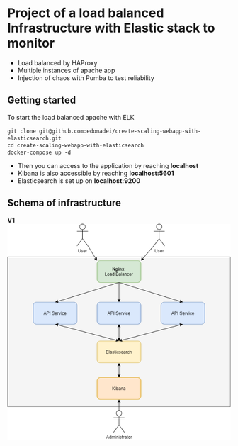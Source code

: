 # Project of a load balanced Infrastructure with Elastic stack to monitor

- Load balanced by HAProxy
- Multiple instances of apache app
- Injection of chaos with Pumba to test reliability

## Getting started
To start the load balanced apache with ELK
```
git clone git@github.com:edonadei/create-scaling-webapp-with-elasticsearch.git
cd create-scaling-webapp-with-elasticsearch
docker-compose up -d
```

- Then you can access to the application by reaching **localhost**
- Kibana is also accessible by reaching **localhost:5601**
- Elasticsearch is set up on **localhost:9200**

## Schema of infrastructure
**V1**
![Schema](schema.png)
